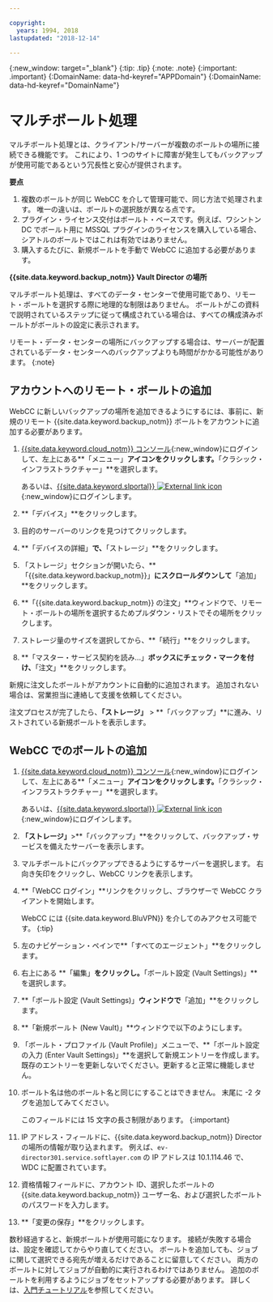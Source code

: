 ```yaml
---

copyright:
  years: 1994, 2018
lastupdated: "2018-12-14"

---
```

{:new_window: target="_blank"}
{:tip: .tip}
{:note: .note}
{:important: .important}
{:DomainName: data-hd-keyref="APPDomain"}
{:DomainName: data-hd-keyref="DomainName"}

# マルチボールト処理

マルチボールト処理とは、クライアント/サーバーが複数のボールトの場所に接続できる機能です。 これにより、1 つのサイトに障害が発生してもバックアップが使用可能であるという冗長性と安心が提供されます。

**要点**

1. 複数のボールトが同じ WebCC を介して管理可能で、同じ方法で処理されます。 唯一の違いは、ボールトの選択肢が異なる点です。
2. プラグイン・ライセンス交付はボールト・ベースです。例えば、ワシントン DC でボールト用に MSSQL プラグインのライセンスを購入している場合、シアトルのボールトではこれは有効ではありません。
3. 購入するたびに、新規ボールトを手動で WebCC に追加する必要があります。

**{{site.data.keyword.backup_notm}} Vault Director の場所**

マルチボールト処理は、すべてのデータ・センターで使用可能であり、リモート・ボールトを選択する際に地理的な制限はありません。 ボールトがこの資料で説明されているステップに従って構成されている場合は、すべての構成済みボールトがボールトの設定に表示されます。

リモート・データ・センターの場所にバックアップする場合は、サーバーが配置されているデータ・センターへのバックアップよりも時間がかかる可能性があります。
{:note}

## アカウントへのリモート・ボールトの追加

WebCC に新しいバックアップの場所を追加できるようにするには、事前に、新規のリモート {{site.data.keyword.backup_notm}} ボールトをアカウントに追加する必要があります。

1. [{{site.data.keyword.cloud_notm}} コンソール](https://{DomainName}/catalog/){:new_window}にログインして、左上にある**「メニュー」**アイコンをクリックします。**「クラシック・インフラストラクチャー」**を選択します。

   あるいは、[{{site.data.keyword.slportal}} ![External link icon](../../icons/launch-glyph.svg "External link icon")](https://control.softlayer.com/){:new_window}にログインします。
2. **「デバイス」**をクリックします。
3. 目的のサーバーのリンクを見つけてクリックします。
4. **「デバイスの詳細」**で、**「ストレージ」**をクリックします。
5. 「ストレージ」セクションが開いたら、**「{{site.data.keyword.backup_notm}}」**にスクロールダウンして**「追加」**をクリックします。
6. **「{{site.data.keyword.backup_notm}} の注文」**ウィンドウで、リモート・ボールトの場所を選択するためプルダウン・リストでその場所をクリックします。
7. ストレージ量のサイズを選択してから、**「続行」**をクリックします。
8. **「マスター・サービス契約を読み...」**ボックスにチェック・マークを付け、**「注文」**をクリックします。

新規に注文したボールトがアカウントに自動的に追加されます。 追加されない場合は、営業担当に連絡して支援を依頼してください。

注文プロセスが完了したら、**「ストレージ」** > **「バックアップ」**に進み、リストされている新規ボールトを表示します。

## WebCC でのボールトの追加

1. [{{site.data.keyword.cloud_notm}} コンソール](https://{DomainName}/catalog/){:new_window}にログインして、左上にある**「メニュー」**アイコンをクリックします。**「クラシック・インフラストラクチャー」**を選択します。

   あるいは、[{{site.data.keyword.slportal}} ![External link icon](../../icons/launch-glyph.svg "External link icon")](https://control.softlayer.com/){:new_window}にログインします。
2. **「ストレージ」**>**「バックアップ」**をクリックして、バックアップ・サービスを備えたサーバーを表示します。
3. マルチボールトにバックアップできるようにするサーバーを選択します。 右向き矢印をクリックし、WebCC リンクを表示します。
4. **「WebCC ログイン」**リンクをクリックし、ブラウザーで WebCC クライアントを開始します。

   WebCC には {{site.data.keyword.BluVPN}} を介してのみアクセス可能です。
   {:tip}
5. 左のナビゲーション・ペインで**「すべてのエージェント」**をクリックします。
6. 右上にある **「編集」**をクリックし。**「ボールト設定 (Vault Settings)」**を選択します。
7. **「ボールト設定 (Vault Settings)」**ウィンドウで**「追加」**をクリックします。
8. **「新規ボールト (New Vault)」**ウィンドウで以下のようにします。
  1. 「ボールト・プロファイル (Vault Profile)」メニューで、**「ボールト設定の入力 (Enter Vault Settings)」**を選択して新規エントリーを作成します。 既存のエントリーを更新しないでください。更新すると正常に機能しません。
  2. ボールト名は他のボールト名と同じにすることはできません。 末尾に -2 タグを追加してみてください。 <br/>

     このフィールドには 15 文字の長さ制限があります。
     {:important}
  3. IP アドレス・フィールドに、{{site.data.keyword.backup_notm}} Director の場所の情報が取り込まれます。 例えば、`ev-director301.service.softlayer.com` の IP アドレスは 10.1.114.46 で、WDC に配置されています。
  4. 資格情報フィールドに、アカウント ID、選択したボールトの {{site.data.keyword.backup_notm}} ユーザー名、および選択したボールトのパスワードを入力します。
  5. **「変更の保存」**をクリックします。

数秒経過すると、新規ボールトが使用可能になります。 接続が失敗する場合は、設定を確認してからやり直してください。 ボールトを追加しても、ジョブに関して選択できる宛先が増えるだけであることに留意してください。 両方のボールトに対してジョブが自動的に実行されるわけではありません。 追加のボールトを利用するようにジョブをセットアップする必要があります。 詳しくは、[入門チュートリアル](index.html)を参照してください。

